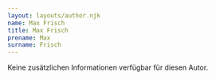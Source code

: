```yaml
---
layout: layouts/author.njk
name: Max Frisch
title: Max Frisch
prename: Max
surname: Frisch
---
```

Keine zusätzlichen Informationen verfügbar für diesen Autor.
